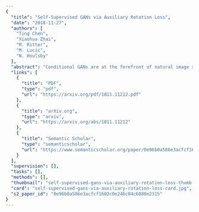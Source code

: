 ```yaml
---
{
  "title": "Self-Supervised GANs via Auxiliary Rotation Loss",
  "date": "2018-11-27",
  "authors": [
    "Ting Chen",
    "Xiaohua Zhai",
    "M. Ritter",
    "M. Lucic",
    "N. Houlsby"
  ],
  "abstract": "Conditional GANs are at the forefront of natural image synthesis. The main drawback of such models is the necessity for labeled data. In this work we exploit two popular unsupervised learning techniques, adversarial training and self-supervision, and take a step towards bridging the gap between conditional and unconditional GANs. In particular, we allow the networks to collaborate on the task of representation learning, while being adversarial with respect to the classic GAN game. The role of self-supervision is to encourage the discriminator to learn meaningful feature representations which are not forgotten during training. We test empirically both the quality of the learned image representations, and the quality of the synthesized images. Under the same conditions, the self-supervised GAN attains a similar performance to state-of-the-art conditional counterparts. Finally, we show that this approach to fully unsupervised learning can be scaled to attain an FID of 23.4 on unconditional ImageNet generation.",
  "links": [
    {
      "title": "PDF",
      "type": "pdf",
      "url": "https://arxiv.org/pdf/1811.11212.pdf"
    },
    {
      "title": "arXiv.org",
      "type": "arxiv",
      "url": "https://arxiv.org/abs/1811.11212"
    },
    {
      "title": "Semantic Scholar",
      "type": "semanticscholar",
      "url": "https://www.semanticscholar.org/paper/0e96b0a586e3acfcf1602c0e246c04c6080e2315"
    }
  ],
  "supervision": [],
  "tasks": [],
  "methods": [],
  "thumbnail": "self-supervised-gans-via-auxiliary-rotation-loss-thumb.jpg",
  "card": "self-supervised-gans-via-auxiliary-rotation-loss-card.jpg",
  "s2_paper_id": "0e96b0a586e3acfcf1602c0e246c04c6080e2315"
}
---
```


